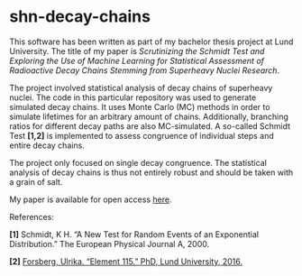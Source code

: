 # shn-decay-chains

This software has been written as part of my bachelor thesis project at Lund University. The title of my paper is *Scrutinizing the Schmidt Test and Exploring the Use of Machine Learning for Statistical Assessment of Radioactive Decay Chains Stemming from Superheavy Nuclei Research*.

The project involved statistical analysis of decay chains of superheavy nuclei. The code in this particular repository was used to generate simulated decay chains. It uses Monte Carlo (MC) methods in order to simulate lifetimes for an arbitrary amount of chains. Additionally, branching ratios for different decay paths are also MC-simulated. A so-called Schmidt Test **[1,2]** is implemented to assess congruence of individual steps and entire decay chains.

The project only focused on single decay congruence. The statistical analysis of decay chains is thus not entirely robust and should be taken with a grain of salt.

My paper is available for open access [here](http://lup.lub.lu.se/student-papers/record/9168893).

References:

**[1]** Schmidt, K H. “A New Test for Random Events of an Exponential Distribution.” The European Physical Journal A, 2000.

**[2]** [Forsberg, Ulrika. “Element 115.” PhD, Lund University, 2016.](https://lup.lub.lu.se/record/c5df0fbd-7eb1-46a3-a47e-c5c35887859e)

